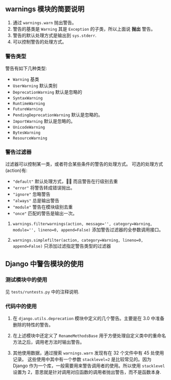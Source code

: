 ## warnings 模块的简要说明

1. 通过 `warnings.warn` 抛出警告。
2. 警告的基类是 `Warning` 其是 `Exception` 的子类，所以上面说 **抛出** 警告。
3. 警告的默认处理方式是输出到 `sys.stderr`.
4. 可以控制警告的处理方式。

### 警告类型

警告有如下几种类型:

-   `Warning` 基类
-   `UserWarning` 默认类别
-   `DeprecationWarning` 默认是忽略的
-   `SyntaxWarning`
-   `RuntimeWarning`
-   `FutureWarning`
-   `PendingDeprecationWarning` 默认是忽略的。
-   `ImportWarning` 默认是忽略的。
-   `UnicodeWarning`
-   `BytesWarning`
-   `ResourceWarning`

### 警告过滤器

过滤器可以控制某一类，或者符合某些条件的警告的处理方式。
可选的处理方式(action)有:

-   `"default"` 默认处理方式， 而且警告在行级别去重
-   `"error"` 将警告转成错误抛出。
-   `"ignore"` 忽略警告
-   `"always"` 总是输出警告
-   `"module"` 警告在模块级别去重
-   `"once"` 匹配的警告是输出一次。

1. `warnings.filterwarnings(action, message='', category=Warning, module='', lineno=0, append=False)`
   添加警告过滤器的全参数调用接口。

2. `warnings.simplefilter(action, category=Warning, lineno=0, append=False)`
   只添加过滤指定警告类型的过滤器

## Django 中警告模块的使用

### 测试模块中的使用

见 `tests/runtests.py` 中的注释说明.

### 代码中的使用

1. 在 `django.utils.deprecation` 模块中定义的几个警告。主要是在 3.0 中准备删除的特性的警告。
2. 在上述模块中还定义了 `RenameMethodsBase` 用于方便处理自定义类中的重命名方法之后，调用老方法时输出警告。

3. 其他使用数据，通过搜索 `warnings.warn` 发现有在 32 个文件中有 45 处使用记录。
   这些使用中其中有一个参数 `stacklevel=2` 是比较常见的。因为 Django 作为一个库，一般需要用来警告调用者的使用。所以使用 `stacklevel` 设置为 2，意思就是针对调用对应函数的调用者抛出警告，而不是函数本身.
